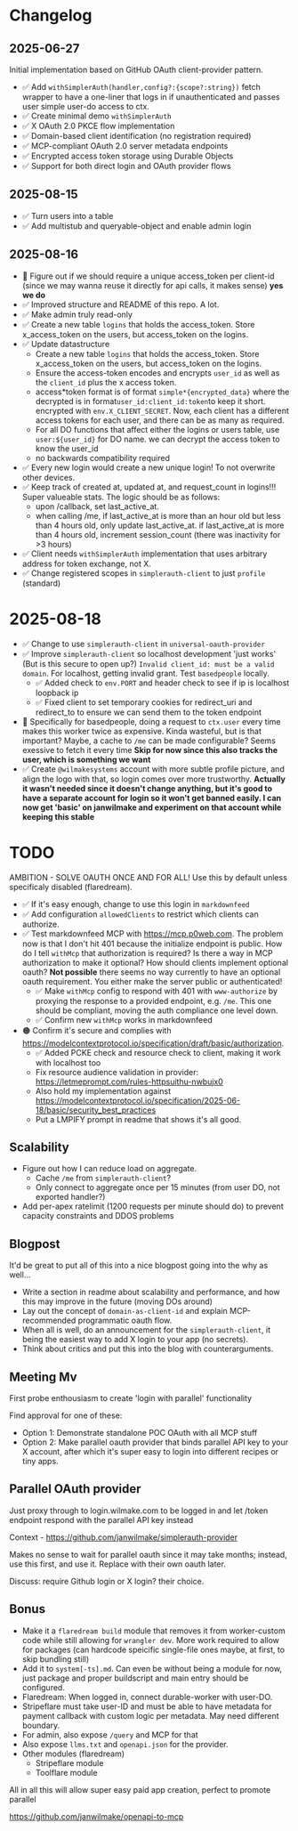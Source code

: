 # Changelog

## 2025-06-27

Initial implementation based on GitHub OAuth client-provider pattern.

- ✅ Add `withSimplerAuth(handler,config?:{scope?:string})` fetch wrapper to have a one-liner that logs in if unauthenticated and passes user simple user-do access to ctx.
- ✅ Create minimal demo `withSimplerAuth`
- ✅ X OAuth 2.0 PKCE flow implementation
- ✅ Domain-based client identification (no registration required)
- ✅ MCP-compliant OAuth 2.0 server metadata endpoints
- ✅ Encrypted access token storage using Durable Objects
- ✅ Support for both direct login and OAuth provider flows

## 2025-08-15

- ✅ Turn users into a table
- ✅ Add multistub and queryable-object and enable admin login

## 2025-08-16

- 🤔 Figure out if we should require a unique access_token per client-id (since we may wanna reuse it directly for api calls, it makes sense) **yes we do**
- ✅ Improved structure and README of this repo. A lot.
- ✅ Make admin truly read-only
- ✅ Create a new table `logins` that holds the access_token. Store x_access_token on the users, but access_token on the logins.
- ✅ Update datastructure
  - Create a new table `logins` that holds the access_token. Store x_access_token on the users, but access_token on the logins.
  - Ensure the access-token encodes and encrypts `user_id` as well as the `client_id` plus the x access token.
  - access*token format is of format `simple*{encrypted_data}` where the decrypted is in format`user_id:client_id:token`to keep it short. encrypted with `env.X_CLIENT_SECRET`. Now, each client has a different access tokens for each user, and there can be as many as required.
  - For all DO functions that affect either the logins or users table, use `user:${user_id}` for DO name. we can decrypt the access token to know the user_id
  - no backwards compatibility required
- ✅ Every new login would create a new unique login! To not overwrite other devices.
- ✅ Keep track of created at, updated at, and request_count in logins!!! Super valueable stats. The logic should be as follows:
  - upon /callback, set last_active_at.
  - when calling /me, if last_active_at is more than an hour old but less than 4 hours old, only update last_active_at. if last_active_at is more than 4 hours old, increment session_count (there was inactivity for >3 hours)
- ✅ Client needs `withSimplerAuth` implementation that uses arbitrary address for token exchange, not X.
- ✅ Change registered scopes in `simplerauth-client` to just `profile` (standard)

# 2025-08-18

- ✅ Change to use `simplerauth-client` in `universal-oauth-provider`
- ✅ Improve `simplerauth-client` so localhost development 'just works' (But is this secure to open up?) `Invalid client_id: must be a valid domain`. For localhost, getting invalid grant. Test `basedpeople` locally.
  - ✅ Added check to `env.PORT` and header check to see if ip is localhost loopback ip
  - ✅ Fixed client to set temporary cookies for redirect_uri and redirect_to to ensure we can send them to the token endpoint
- 🤔 Specifically for basedpeople, doing a request to `ctx.user` every time makes this worker twice as expensive. Kinda wasteful, but is that important? Maybe, a cache to `/me` can be made configurable? Seems exessive to fetch it every time **Skip for now since this also tracks the user, which is something we want**
- ✅ Create `@wilmakesystems` account with more subtle profile picture, and align the logo with that, so login comes over more trustworthy. **Actually it wasn't needed since it doesn't change anything, but it's good to have a separate account for login so it won't get banned easily. I can now get 'basic' on janwilmake and experiment on that account while keeping this stable**

# TODO

AMBITION - SOLVE OAUTH ONCE AND FOR ALL! Use this by default unless specificaly disabled (flaredream).

- ✅ If it's easy enough, change to use this login in `markdownfeed`
- ✅ Add configuration `allowedClients` to restrict which clients can authorize.
- ✅ Test markdownfeed MCP with https://mcp.p0web.com. The problem now is that I don't hit 401 because the initialize endpoint is public. How do I tell `withMcp` that authorization is required? Is there a way in MCP authorization to make it optional? How should clients implement optional oauth? **Not possible** there seems no way currently to have an optional oauth requirement. You either make the server public or authenticated!
  - ✅ Make `withMcp` config to respond with 401 with `www-authorize` by proxying the response to a provided endpoint, e.g. `/me`. This one should be compliant, moving the auth compliance one level down.
  - ✅ Confirm new `withMcp` works in markdownfeed
- 🟠 Confirm it's secure and complies with https://modelcontextprotocol.io/specification/draft/basic/authorization.
  - ✅ Added PCKE check and resource check to client, making it work with localhost too
  - Fix resource audience validation in provider: https://letmeprompt.com/rules-httpsuithu-nwbujx0
  - Also hold my implementation against https://modelcontextprotocol.io/specification/2025-06-18/basic/security_best_practices
  - Put a LMPIFY prompt in readme that shows it's all good.

## Scalability

- Figure out how I can reduce load on aggregate.
  - Cache `/me` from `simplerauth-client`?
  - Only connect to aggregate once per 15 minutes (from user DO, not exported handler?)
- Add per-apex ratelimit (1200 requests per minute should do) to prevent capacity constraints and DDOS problems

## Blogpost

It'd be great to put all of this into a nice blogpost going into the why as well...

- Write a section in readme about scalability and performance, and how this may improve in the future (moving DOs around)
- Lay out the concept of `domain-as-client-id` and explain MCP-recommended programmatic oauth flow.
- When all is well, do an announcement for the `simplerauth-client`, it being the easiest way to add X login to your app (no secrets).
- Think about critics and put this into the blog with counterarguments.

## Meeting Mv

First probe enthousiasm to create 'login with parallel' functionality

Find approval for one of these:

- Option 1: Demonstrate standalone POC OAuth with all MCP stuff
- Option 2: Make parallel oauth provider that binds parallel API key to your X account, after which it's super easy to login into different recipes or tiny apps.

## Parallel OAuth provider

Just proxy through to login.wilmake.com to be logged in and let /token endpoint respond with the parallel API key instead

Context - https://github.com/janwilmake/simplerauth-provider

Makes no sense to wait for parallel oauth since it may take months; instead, use this first, and use it. Replace with their own oauth later.

Discuss: require Github login or X login? their choice.

## Bonus

- Make it a `flaredream build` module that removes it from worker-custom code while still allowing for `wrangler dev`. More work required to allow for packages (can hardcode speicific single-file ones maybe, at first, to skip bundling still)
- Add it to `system[-ts].md`. Can even be without being a module for now, just package and proper buildscript and main entry should be configured.
- Flaredream: When logged in, connect durable-worker with user-DO.
- Stripeflare must take user-ID and must be able to have metadata for payment callback with custom logic per metadata. May need different boundary.
- For admin, also expose `/query` and MCP for that
- Also expose `llms.txt` and `openapi.json` for the provider.
- Other modules (flaredream)
  - Stripeflare module
  - Toolflare module

All in all this will allow super easy paid app creation, perfect to promote parallel

https://github.com/janwilmake/openapi-to-mcp
